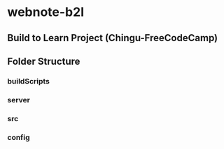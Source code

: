 # webnote-b2l
## Build to Learn Project (Chingu-FreeCodeCamp)

## Folder Structure

### buildScripts
### server
### src
### config
